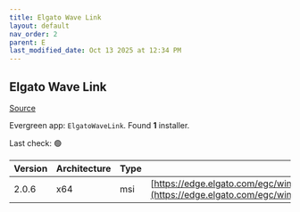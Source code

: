 ```yaml
---
title: Elgato Wave Link
layout: default
nav_order: 2
parent: E
last_modified_date: Oct 13 2025 at 12:34 PM
---
```


## Elgato Wave Link

[Source](https://help.elgato.com/hc/en-us/articles/360044566172-Wave-Link-First-Time-Setup-for-Windows)

Evergreen app: `ElgatoWaveLink`. Found **1** installer.

Last check: 🟢

| Version | Architecture | Type | URI                                                                                                                                                              |
| ------- | ------------ | ---- | ---------------------------------------------------------------------------------------------------------------------------------------------------------------- |
| 2.0.6   | x64          | msi  | [https://edge.elgato.com/egc/windows/wavelink/2.0.6/WaveLink_2.0.6.3780_x64.msi](https://edge.elgato.com/egc/windows/wavelink/2.0.6/WaveLink_2.0.6.3780_x64.msi) |
